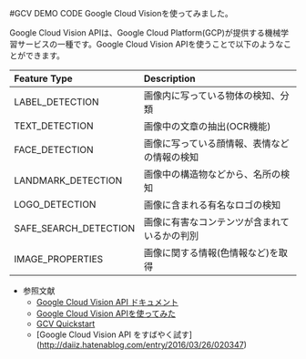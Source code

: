 #GCV DEMO CODE
Google Cloud Visionを使ってみました。

Google Cloud Vision APIは、Google Cloud Platform(GCP)が提供する機械学習サービスの一種です。Google Cloud Vision APIを使うことで以下のようなことができます。

| Feature Type | Description |
|:------------|:------------|
|LABEL_DETECTION|画像内に写っている物体の検知、分類|
|TEXT_DETECTION|画像中の文章の抽出(OCR機能)|
|FACE_DETECTION|画像に写っている顔情報、表情などの情報の検知|
|LANDMARK_DETECTION|画像中の構造物などから、名所の検知|
|LOGO_DETECTION|画像に含まれる有名なロゴの検知|
|SAFE_SEARCH_DETECTION|画像に有害なコンテンツが含まれているかの判別|
|IMAGE_PROPERTIES|画像に関する情報(色情報など)を取得|

- 参照文献
    - [Google Cloud Vision API ドキュメント](https://cloud.google.com/vision/docs/)
    - [Google Cloud Vision APIを使ってみた](http://dev.classmethod.jp/cloud/gcp/google-cloud-vision-api-get-start/)
    - [GCV Quickstart](https://cloud.google.com/vision/docs/quickstart#set_up_a_google_cloud_vision_api_project)
    - [Google Cloud Vision API をすばやく試す] (http://daiiz.hatenablog.com/entry/2016/03/26/020347)

